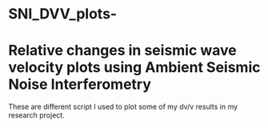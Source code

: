 # SNI_DVV_plots-
# Relative changes in seismic wave velocity plots using Ambient Seismic Noise Interferometry 
These are different script I used to plot some of my dv/v results in my research project.  
